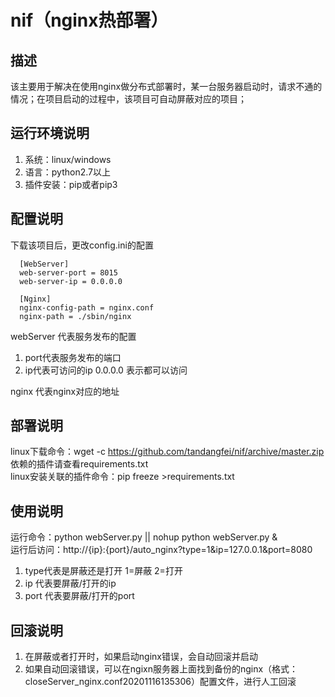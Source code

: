 # nif（nginx热部署）
## 描述  
该主要用于解决在使用nginx做分布式部署时，某一台服务器启动时，请求不通的情况；在项目启动的过程中，该项目可自动屏蔽对应的项目；  

## 运行环境说明
1. 系统：linux/windows
2. 语言：python2.7以上
3. 插件安装：pip或者pip3

## 配置说明
下载该项目后，更改config.ini的配置
```
  [WebServer]
  web-server-port = 8015
  web-server-ip = 0.0.0.0
  
  [Nginx]
  nginx-config-path = nginx.conf
  nginx-path = ./sbin/nginx
```

webServer 代表服务发布的配置  
1. port代表服务发布的端口
2. ip代表可访问的ip 0.0.0.0 表示都可以访问

nginx 代表nginx对应的地址

## 部署说明
linux下载命令：wget -c https://github.com/tandangfei/nif/archive/master.zip   
依赖的插件请查看requirements.txt  
linux安装关联的插件命令：pip freeze >requirements.txt  


## 使用说明
运行命令：python webServer.py  ||  nohup python webServer.py &  
运行后访问：http://{ip}:{port}/auto_nginx?type=1&ip=127.0.0.1&port=8080
1. type代表是屏蔽还是打开 1=屏蔽 2=打开
2. ip 代表要屏蔽/打开的ip
3. port 代表要屏蔽/打开的port

## 回滚说明
1. 在屏蔽或者打开时，如果启动nginx错误，会自动回滚并启动
2. 如果自动回滚错误，可以在ngixn服务器上面找到备份的nginx（格式：closeServer_nginx.conf20201116135306）配置文件，进行人工回滚
